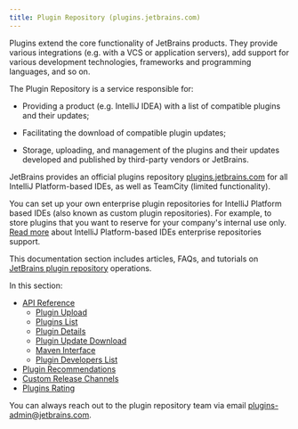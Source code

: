 ```yaml
---
title: Plugin Repository (plugins.jetbrains.com)
---
```


Plugins extend the core functionality of JetBrains products. They provide various integrations (e.g. with a VCS or application servers), 
add support for various development technologies, frameworks and programming languages, and so on.
 
The Plugin Repository is a service responsible for:

 * Providing a product (e.g. IntelliJ IDEA) with a list of compatible plugins and their updates;
 
 * Facilitating the download of compatible plugin updates;
 
 * Storage, uploading, and management of the plugins and their updates developed and published by third-party vendors or JetBrains.

JetBrains provides an official plugins repository [plugins.jetbrains.com](https://plugins.jetbrains.com) for all IntelliJ Platform-based IDEs, 
as well as TeamCity (limited functionality).
 
You can set up your own enterprise plugin repositories for IntelliJ Platform based IDEs (also known as custom plugin repositories).
For example, to store plugins that you want to reserve for your company's internal use only. 
[Read more](https://www.jetbrains.com/help/idea/managing-enterprise-plugin-repositories.html) about IntelliJ Platform-based IDEs enterprise repositories support.
 
This documentation section includes articles, FAQs, and tutorials on [JetBrains plugin repository](https://plugins.jetbrains.com) operations.

In this section:

* [API Reference](/plugin_repository/api/api_reference.md)
  * [Plugin Upload](/plugin_repository/api/plugin_upload.md)
  * [Plugins List](/plugin_repository/api/plugins_list.md)
  * [Plugin Details](/plugin_repository/api/plugin_details.md)
  * [Plugin Update Download](/plugin_repository/api/plugin_download_update.md)
  * [Maven Interface](/plugin_repository/api/maven_interface.md)
  * [Plugin Developers List](/plugin_repository/api/plugin_developers.md)
* [Plugin Recommendations](/plugin_repository/feature_extractor.md)
* [Custom Release Channels](/plugin_repository/custom_channels.md)
* [Plugins Rating](/plugin_repository/plugins_rating.md)

You can always reach out to the plugin repository team via email [plugins-admin@jetbrains.com](plugins-admin@jetbrains.com).
